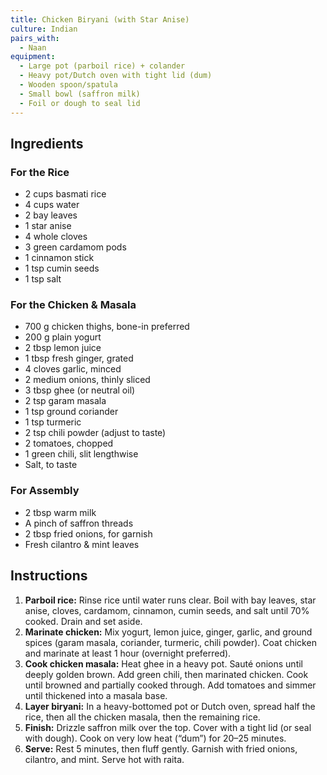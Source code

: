 ```yaml
---
title: Chicken Biryani (with Star Anise)
culture: Indian
pairs_with:
  - Naan
equipment:
  - Large pot (parboil rice) + colander
  - Heavy pot/Dutch oven with tight lid (dum)
  - Wooden spoon/spatula
  - Small bowl (saffron milk)
  - Foil or dough to seal lid
---
```


## Ingredients
### For the Rice
- 2 cups basmati rice
- 4 cups water
- 2 bay leaves
- 1 star anise
- 4 whole cloves
- 3 green cardamom pods
- 1 cinnamon stick
- 1 tsp cumin seeds
- 1 tsp salt

### For the Chicken & Masala
- 700 g chicken thighs, bone-in preferred
- 200 g plain yogurt
- 2 tbsp lemon juice
- 1 tbsp fresh ginger, grated
- 4 cloves garlic, minced
- 2 medium onions, thinly sliced
- 3 tbsp ghee (or neutral oil)
- 2 tsp garam masala
- 1 tsp ground coriander
- 1 tsp turmeric
- 2 tsp chili powder (adjust to taste)
- 2 tomatoes, chopped
- 1 green chili, slit lengthwise
- Salt, to taste

### For Assembly
- 2 tbsp warm milk
- A pinch of saffron threads
- 2 tbsp fried onions, for garnish
- Fresh cilantro & mint leaves

## Instructions
1. **Parboil rice:** Rinse rice until water runs clear. Boil with bay leaves, star anise, cloves, cardamom, cinnamon, cumin seeds, and salt until 70% cooked. Drain and set aside.
2. **Marinate chicken:** Mix yogurt, lemon juice, ginger, garlic, and ground spices (garam masala, coriander, turmeric, chili powder). Coat chicken and marinate at least 1 hour (overnight preferred).
3. **Cook chicken masala:** Heat ghee in a heavy pot. Sauté onions until deeply golden brown. Add green chili, then marinated chicken. Cook until browned and partially cooked through. Add tomatoes and simmer until thickened into a masala base.
4. **Layer biryani:** In a heavy-bottomed pot or Dutch oven, spread half the rice, then all the chicken masala, then the remaining rice.
5. **Finish:** Drizzle saffron milk over the top. Cover with a tight lid (or seal with dough). Cook on very low heat (“dum”) for 20–25 minutes.
6. **Serve:** Rest 5 minutes, then fluff gently. Garnish with fried onions, cilantro, and mint. Serve hot with raita.
